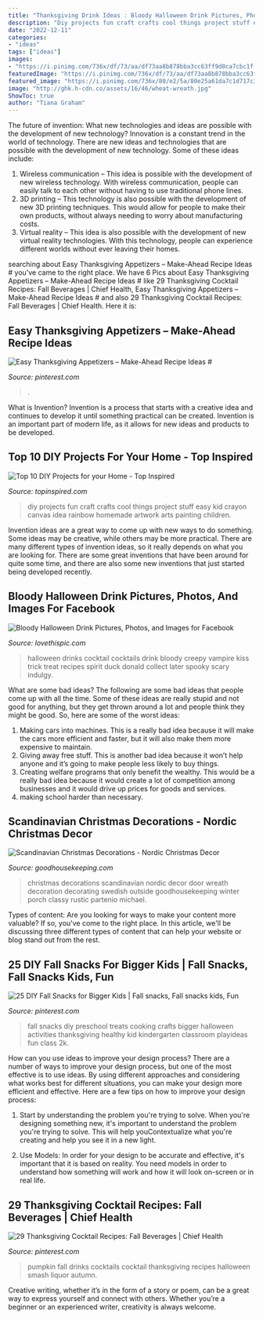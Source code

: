 ```yaml
---
title: "Thanksgiving Drink Ideas : Bloody Halloween Drink Pictures, Photos, And Images For Facebook"
description: "Diy projects fun craft crafts cool things project stuff easy kid crayon canvas idea rainbow homemade artwork arts painting children"
date: "2022-12-11"
categories:
- "ideas"
tags: ["ideas"]
images:
- "https://i.pinimg.com/736x/df/73/aa/df73aa8b878bba3cc63ff9d0ca7cbc1f.jpg"
featuredImage: "https://i.pinimg.com/736x/df/73/aa/df73aa8b878bba3cc63ff9d0ca7cbc1f.jpg"
featured_image: "https://i.pinimg.com/736x/80/e2/5a/80e25a61da7c1d717c32b7b945277344.jpg"
image: "http://ghk.h-cdn.co/assets/16/46/wheat-wreath.jpg"
ShowToc: true
author: "Tiana Graham"
---
```



The future of invention: What new technologies and ideas are possible with the development of new technology?
Innovation is a constant trend in the world of technology. There are new ideas and technologies that are possible with the development of new technology. Some of these ideas include: 
1) Wireless communication – This idea is possible with the development of new wireless technology. With wireless communication, people can easily talk to each other without having to use traditional phone lines. 
2) 3D printing – This technology is also possible with the development of new 3D printing techniques. This would allow for people to make their own products, without always needing to worry about manufacturing costs. 
3) Virtual reality – This idea is also possible with the development of new virtual reality technologies. With this technology, people can experience different worlds without ever leaving their homes.

	

		
searching about Easy Thanksgiving Appetizers – Make-Ahead Recipe Ideas # you've came to the right place. We have 6 Pics about Easy Thanksgiving Appetizers – Make-Ahead Recipe Ideas # like 29 Thanksgiving Cocktail Recipes: Fall Beverages | Chief Health, Easy Thanksgiving Appetizers – Make-Ahead Recipe Ideas # and also 29 Thanksgiving Cocktail Recipes: Fall Beverages | Chief Health. Here it is:
		
    
## Easy Thanksgiving Appetizers – Make-Ahead Recipe Ideas #

<img loading=lazy src="https://i.pinimg.com/736x/80/e2/5a/80e25a61da7c1d717c32b7b945277344.jpg" onerror="this.onerror=null;this.src='https://tse4.mm.bing.net/th?id=OIP.DPuH8lcviSaWOzpamt8qDwHaLG&amp;pid=15.1';" alt="Easy Thanksgiving Appetizers – Make-Ahead Recipe Ideas #">

_Source: pinterest.com_

>. 

	

What is Invention?
Invention is a process that starts with a creative idea and continues to develop it until something practical can be created. Invention is an important part of modern life, as it allows for new ideas and products to be developed.

    
## Top 10 DIY Projects For Your Home - Top Inspired

<img loading=lazy src="http://topinspired.com/wp-content/uploads/2013/07/410.jpg" onerror="this.onerror=null;this.src='https://tse2.mm.bing.net/th?id=OIP.07Ht5oKV_u9BhD2t0UjZIAHaLG&amp;pid=15.1';" alt="Top 10 DIY Projects for your Home - Top Inspired">

_Source: topinspired.com_

>diy projects fun craft crafts cool things project stuff easy kid crayon canvas idea rainbow homemade artwork arts painting children. 

	

Invention ideas are a great way to come up with new ways to do something. Some ideas may be creative, while others may be more practical. There are many different types of invention ideas, so it really depends on what you are looking for. There are some great inventions that have been around for quite some time, and there are also some new inventions that just started being developed recently.

    
## Bloody Halloween Drink Pictures, Photos, And Images For Facebook

<img loading=lazy src="https://www.lovethispic.com/uploaded_images/130975-Bloody-Halloween-Drink.jpg" onerror="this.onerror=null;this.src='https://tse4.mm.bing.net/th?id=OIP.gZzbJvLf-ki6dgiS8KD6lgHaLH&amp;pid=15.1';" alt="Bloody Halloween Drink Pictures, Photos, and Images for Facebook">

_Source: lovethispic.com_

>halloween drinks cocktail cocktails drink bloody creepy vampire kiss trick treat recipes spirit duck donald collect later spooky scary indulgy. 

	

What are some bad ideas?
The following are some bad ideas that people come up with all the time. Some of these ideas are really stupid and not good for anything, but they get thrown around a lot and people think they might be good. So, here are some of the worst ideas:
1) Making cars into machines. This is a really bad idea because it will make the cars more efficient and faster, but it will also make them more expensive to maintain.
2) Giving away free stuff. This is another bad idea because it won’t help anyone and it’s going to make people less likely to buy things.
3) Creating welfare programs that only benefit the wealthy. This would be a really bad idea because it would create a lot of competition among businesses and it would drive up prices for goods and services.
4) making school harder than necessary.

    
## Scandinavian Christmas Decorations - Nordic Christmas Decor

<img loading=lazy src="http://ghk.h-cdn.co/assets/16/46/wheat-wreath.jpg" onerror="this.onerror=null;this.src='https://tse3.mm.bing.net/th?id=OIP.l6LD2K3xmoJNZrFsKjU4fAHaLH&amp;pid=15.1';" alt="Scandinavian Christmas Decorations - Nordic Christmas Decor">

_Source: goodhousekeeping.com_

>christmas decorations scandinavian nordic decor door wreath decoration decorating swedish outside goodhousekeeping winter porch classy rustic partenio michael. 

	

Types of content:
Are you looking for ways to make your content more valuable? If so, you've come to the right place. In this article, we'll be discussing three different types of content that can help your website or blog stand out from the rest.

    
## 25 DIY Fall Snacks For Bigger Kids | Fall Snacks, Fall Snacks Kids, Fun

<img loading=lazy src="https://i.pinimg.com/736x/99/ac/4c/99ac4c2da62ffb2a2896ee1bb73cd65b--snacks-kids-fall-snacks.jpg" onerror="this.onerror=null;this.src='https://tse4.mm.bing.net/th?id=OIP.rvy3ozpqx1oT9DnhN9z3jwHaKl&amp;pid=15.1';" alt="25 DIY Fall Snacks for Bigger Kids | Fall snacks, Fall snacks kids, Fun">

_Source: pinterest.com_

>fall snacks diy preschool treats cooking crafts bigger halloween activities thanksgiving healthy kid kindergarten classroom playideas fun class 2k. 

	

How can you use ideas to improve your design process?
There are a number of ways to improve your design process, but one of the most effective is to use ideas. By using different approaches and considering what works best for different situations, you can make your design more efficient and effective. Here are a few tips on how to improve your design process:
1. Start by understanding the problem you're trying to solve. When you're designing something new, it's important to understand the problem you're trying to solve. This will help youContextualize what you're creating and help you see it in a new light.

2. Use Models: In order for your design to be accurate and effective, it's important that it is based on reality. You need models in order to understand how something will work and how it will look on-screen or in real life.

    
## 29 Thanksgiving Cocktail Recipes: Fall Beverages | Chief Health

<img loading=lazy src="https://i.pinimg.com/736x/df/73/aa/df73aa8b878bba3cc63ff9d0ca7cbc1f.jpg" onerror="this.onerror=null;this.src='https://tse2.mm.bing.net/th?id=OIP.PTTgD_KP_KYlvabCunTBEQHaLG&amp;pid=15.1';" alt="29 Thanksgiving Cocktail Recipes: Fall Beverages | Chief Health">

_Source: pinterest.com_

>pumpkin fall drinks cocktails cocktail thanksgiving recipes halloween smash liquor autumn. 

	

Creative writing, whether it’s in the form of a story or poem, can be a great way to express yourself and connect with others. Whether you’re a beginner or an experienced writer, creativity is always welcome.

